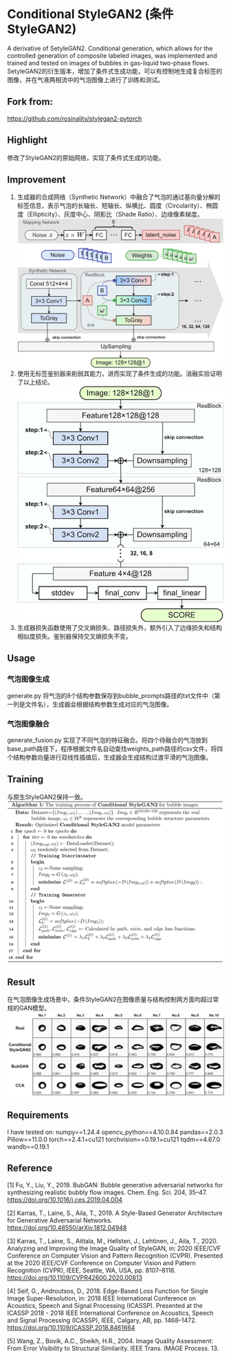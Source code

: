 # Conditional StyleGAN2 (条件StyleGAN2)

A derivative of SetyleGAN2. Conditional generation, which allows for the controlled generation of composite labeled images, was implemented and trained and tested on images of bubbles in gas-liquid two-phase flows.
SetyleGAN2的衍生版本，增加了条件式生成功能，可以有控制地生成复合标签的图像，并在气液两相流中的气泡图像上进行了训练和测试。

## Fork from:
https://github.com/rosinality/stylegan2-pytorch

## Highlight
修改了StyleGAN2的原始网络，实现了条件式生成的功能。

## Improvement
1. 生成器的合成网络（Synthetic Network）中融合了气泡的通过基向量分解的标签信息，表示气泡的长轴长、短轴长、纵横比、圆度（Circularity）、椭圆度（Ellipticity）、灰度中心、阴影比（Shade Ratio）、边缘像素梯度。
![alt text](attachments/Generator.jpg)
2. 使用无标签鉴别器来削弱其能力，进而实现了条件生成的功能。消融实验证明了以上结论。![alt text](attachments/Discriminator.jpg)
3. 生成器损失函数使用了交叉熵损失、路径损失外，额外引入了边缘损失和结构相似度损失。鉴别器保持交叉熵损失不变。

## Usage
### 气泡图像生成
generate.py
将气泡的8个结构参数保存到bubble_prompts路径的txt文件中（第一列是文件名），生成器会根据结构参数生成对应的气泡图像。

### 气泡图像融合
generate_fusion.py
实现了不同气泡的特征融合。将四个待融合的气泡放到base_path路径下，程序根据文件名自动查找weights_path路径的csv文件，将四个结构参数向量进行双线性插值后，生成器会生成结构过渡平滑的气泡图像。

## Training
与原生StyleGAN2保持一致。
![alt text](attachments/Pseudocode.jpg)

## Result
在气泡图像生成场景中，条件StyleGAN2在图像质量与结构控制两方面均超过常规的GAN模型。
![alt text](<attachments/Comparison of the synthetic images and the real images..jpg>)

## Requirements
I have tested on:
numpy==1.24.4
opencv_python==4.10.0.84
pandas==2.0.3
Pillow==11.0.0
torch==2.4.1+cu121
torchvision==0.19.1+cu121
tqdm==4.67.0
wandb==0.19.1

## Reference
[1] Fu, Y., Liu, Y., 2019. BubGAN: Bubble generative adversarial networks for synthesizing realistic bubbly flow images. Chem. Eng. Sci. 204, 35–47. https://doi.org/10.1016/j.ces.2019.04.004

[2] Karras, T., Laine, S., Aila, T., 2019. A Style-Based Generator Architecture for Generative Adversarial Networks. https://doi.org/10.48550/arXiv.1812.04948

[3] Karras, T., Laine, S., Aittala, M., Hellsten, J., Lehtinen, J., Aila, T., 2020. Analyzing and Improving the Image Quality of StyleGAN, in: 2020 IEEE/CVF Conference on Computer Vision and Pattern Recognition (CVPR). Presented at the 2020 IEEE/CVF Conference on Computer Vision and Pattern Recognition (CVPR), IEEE, Seattle, WA, USA, pp. 8107–8116. https://doi.org/10.1109/CVPR42600.2020.00813

[4] Seif, G., Androutsos, D., 2018. Edge-Based Loss Function for Single Image Super-Resolution, in: 2018 IEEE International Conference on Acoustics, Speech and Signal Processing (ICASSP). Presented at the ICASSP 2018 - 2018 IEEE International Conference on Acoustics, Speech and Signal Processing (ICASSP), IEEE, Calgary, AB, pp. 1468–1472. https://doi.org/10.1109/ICASSP.2018.8461664

[5] Wang, Z., Bovik, A.C., Sheikh, H.R., 2004. Image Quality Assessment: From Error Visibility to Structural Similarity. IEEE Trans. IMAGE Process. 13.